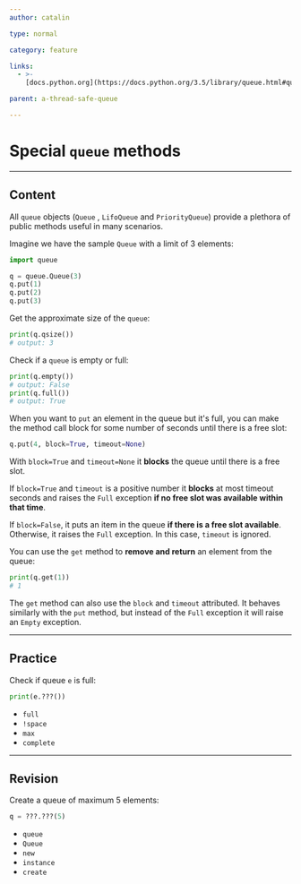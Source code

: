 ```yaml
---
author: catalin

type: normal

category: feature

links:
  - >-
    [docs.python.org](https://docs.python.org/3.5/library/queue.html#queue-objects){website}

parent: a-thread-safe-queue

---
```


# Special `queue` methods

---

## Content

All `queue` objects (`Queue` , `LifoQueue` and `PriorityQueue`) provide a plethora of public methods useful in many scenarios.

Imagine we have the sample `Queue` with a limit of 3 elements:

```python
import queue

q = queue.Queue(3)
q.put(1)
q.put(2)
q.put(3)
```

Get the approximate size of the `queue`:

```python
print(q.qsize())
# output: 3
```

Check if a `queue` is empty or full:

```python
print(q.empty())
# output: False
print(q.full())
# output: True
```

When you want to `put` an element in the queue but it's full, you can make the method call block for some number of seconds until there is a free slot:

```python
q.put(4, block=True, timeout=None)
```

With `block=True` and `timeout=None` it **blocks** the queue until there is a free slot. 

If `block=True` and `timeout` is a positive number it **blocks** at most timeout seconds and raises the `Full` exception **if no free slot was available within that time**.

If `block=False`, it puts an item in the queue **if there is a free slot available**. Otherwise, it raises the `Full` exception. In this case, `timeout` is ignored.

You can use the `get` method to **remove and return** an element from the queue:

```py
print(q.get(1))
# 1
```

The `get` method can also use the `block` and `timeout` attributed. It behaves similarly with the `put` method, but instead of the `Full` exception it will raise an `Empty` exception. 

---

## Practice

Check if queue `e` is full:

```py
print(e.???())
```

- `full`
- `!space`
- `max`
- `complete`


---

## Revision

Create a queue of maximum 5 elements:

```py
q = ???.???(5)
```

- `queue`
- `Queue`
- `new`
- `instance`
- `create`
